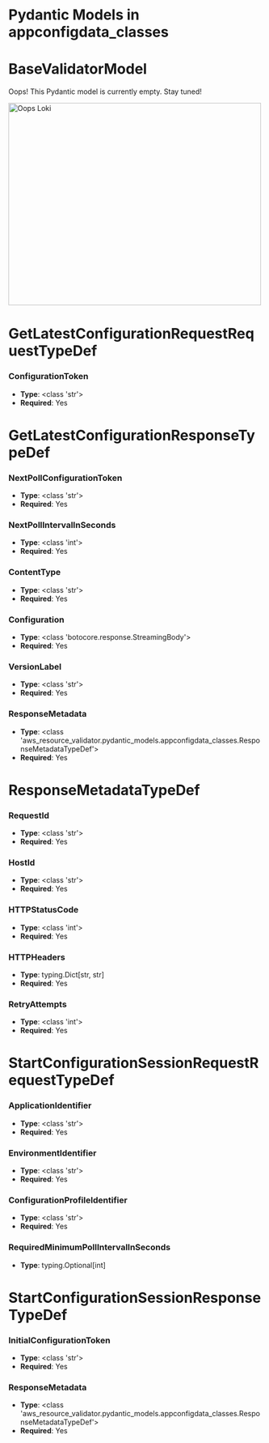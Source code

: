 # Pydantic Models in appconfigdata_classes

# BaseValidatorModel

Oops! This Pydantic model is currently empty. Stay tuned!

<img src="/aws_resource_validator/images/oops_loki.png" width="500" height="400" title="Oops Loki">

# GetLatestConfigurationRequestRequestTypeDef

### ConfigurationToken
- **Type**: <class 'str'>
- **Required**: Yes


# GetLatestConfigurationResponseTypeDef

### NextPollConfigurationToken
- **Type**: <class 'str'>
- **Required**: Yes

### NextPollIntervalInSeconds
- **Type**: <class 'int'>
- **Required**: Yes

### ContentType
- **Type**: <class 'str'>
- **Required**: Yes

### Configuration
- **Type**: <class 'botocore.response.StreamingBody'>
- **Required**: Yes

### VersionLabel
- **Type**: <class 'str'>
- **Required**: Yes

### ResponseMetadata
- **Type**: <class 'aws_resource_validator.pydantic_models.appconfigdata_classes.ResponseMetadataTypeDef'>
- **Required**: Yes


# ResponseMetadataTypeDef

### RequestId
- **Type**: <class 'str'>
- **Required**: Yes

### HostId
- **Type**: <class 'str'>
- **Required**: Yes

### HTTPStatusCode
- **Type**: <class 'int'>
- **Required**: Yes

### HTTPHeaders
- **Type**: typing.Dict[str, str]
- **Required**: Yes

### RetryAttempts
- **Type**: <class 'int'>
- **Required**: Yes


# StartConfigurationSessionRequestRequestTypeDef

### ApplicationIdentifier
- **Type**: <class 'str'>
- **Required**: Yes

### EnvironmentIdentifier
- **Type**: <class 'str'>
- **Required**: Yes

### ConfigurationProfileIdentifier
- **Type**: <class 'str'>
- **Required**: Yes

### RequiredMinimumPollIntervalInSeconds
- **Type**: typing.Optional[int]


# StartConfigurationSessionResponseTypeDef

### InitialConfigurationToken
- **Type**: <class 'str'>
- **Required**: Yes

### ResponseMetadata
- **Type**: <class 'aws_resource_validator.pydantic_models.appconfigdata_classes.ResponseMetadataTypeDef'>
- **Required**: Yes


